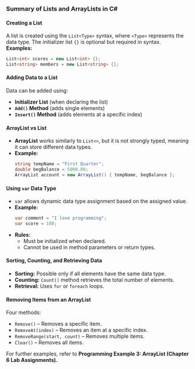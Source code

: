 ### Summary of Lists and ArrayLists in C#  

#### **Creating a List**  
A list is created using the `List<Type>` syntax, where `<Type>` represents the data type. The initializer list `{}` is optional but required in syntax.  
**Examples:**  
```csharp
List<int> scores = new List<int> {};  
List<string> members = new List<string> {};  
```

#### **Adding Data to a List**  
Data can be added using:  
- **Initializer List** (when declaring the list)  
- **`Add()` Method** (adds single elements)  
- **`Insert()` Method** (adds elements at a specific index)  

#### **ArrayList vs List**  
- **ArrayList** works similarly to `List<>`, but it is not strongly typed, meaning it can store different data types.  
- **Example:**  
  ```csharp
  string tempName = "First Quarter";  
  double begBalance = 5000.00;  
  ArrayList account = new ArrayList() { tempName, begBalance };  
  ```

#### **Using `var` Data Type**  
- `var` allows dynamic data type assignment based on the assigned value.  
- **Example:**  
  ```csharp
  var comment = "I love programming";  
  var score = 100;  
  ```
- **Rules:**  
  - Must be initialized when declared.  
  - Cannot be used in method parameters or return types.  

#### **Sorting, Counting, and Retrieving Data**  
- **Sorting:** Possible only if all elements have the same data type.  
- **Counting:** `Count()` method retrieves the total number of elements.  
- **Retrieval:** Uses `for` or `foreach` loops.  

#### **Removing Items from an ArrayList**  
Four methods:  
- `Remove()` – Removes a specific item.  
- `RemoveAt(index)` – Removes an item at a specific index.  
- `RemoveRange(start, count)` – Removes multiple items.  
- `Clear()` – Removes all items.  

For further examples, refer to **Programming Example 3: ArrayList (Chapter 6 Lab Assignments).**
